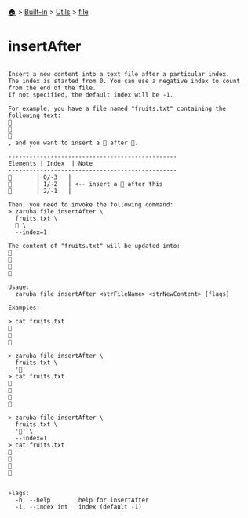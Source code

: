<!--startTocHeader-->
[🏠](../../../README.md) > [Built-in](../../README.md) > [Utils](../README.md) > [file](README.md)
# insertAfter
<!--endTocHeader-->

```

Insert a new content into a text file after a particular index.
The index is started from 0. You can use a negative index to count from the end of the file.
If not specified, the default index will be -1.

For example, you have a file named "fruits.txt" containing the following text:
🍊
🍓
🍇
, and you want to insert a 🍕 after 🍓.

------------------------------------------------
Elements | Index  | Note
------------------------------------------------
🍊       | 0/-3   |
🍓       | 1/-2   | <-- insert a 🍕 after this
🍇       | 2/-1   |

Then, you need to invoke the following command:
> zaruba file insertAfter \
  fruits.txt \
  🍕 \
  --index=1

The content of "fruits.txt" will be updated into:
🍊
🍓
🍕
🍇

Usage:
  zaruba file insertAfter <strFileName> <strNewContent> [flags]

Examples:

> cat fruits.txt
🍊
🍓
🍇

> zaruba file insertAfter \
  fruits.txt \
  '🍕'
> cat fruits.txt
🍊
🍓
🍇
🍕

> zaruba file insertAfter \
  fruits.txt \
  '🍕' \
  --index=1
> cat fruits.txt
🍊
🍓
🍕
🍇


Flags:
  -h, --help        help for insertAfter
  -i, --index int   index (default -1)

```

<!--startTocSubtopic-->
<!--endTocSubtopic-->
